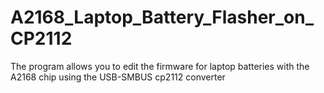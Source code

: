# A2168_Laptop_Battery_Flasher_on_CP2112
The program allows you to edit the firmware for laptop batteries with the A2168 chip using the USB-SMBUS cp2112 converter
